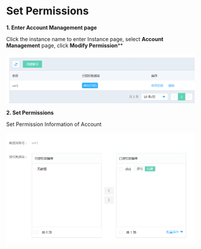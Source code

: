 # Set Permissions

**1. Enter **Account Management** page**

Click the instance name to enter Instance page, select **Account Management** page, click **Modify Permission****

![Account List](../../../../../image/DRDS/account-list.png)



**2. Set Permissions**

Set Permission Information of Account

![Modify Permission](../../../../../image/DRDS/grant-privilege.png)
